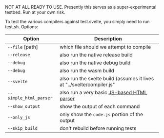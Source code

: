 NOT AT ALL READY TO USE. Presently this serves as a super-experimental testbed. Run at your own risk.

To test the various compilers against test.svelte, you simply need to run test.sh. Options:

| Option                 | Description                                                                                  |
| ---------------------- | -------------------------------------------------------------------------------------------- |
| `--file` \[path\]      | which file should we attempt to compile                                                      |
| `--release`            | also run the native release build                                                            |
| `--debug`              | also run the native debug build                                                              |
| `--debug`              | also run the wasm build                                                                      |
| `--svelte`             | also run the svelte build (assumes it lives at "../svelte/compiler.js"                       |
| `--simple_html_parser` | also run a very basic [JS-based HTML parser](https://www.npmjs.com/package/node-html-parser) |
| `--show_output`        | show the output of each command                                                              |
| `--only_js`            | only show the `code.js` portion of the output                                                |
| `--skip_build`         | don't rebuild before running tests                                                           |

